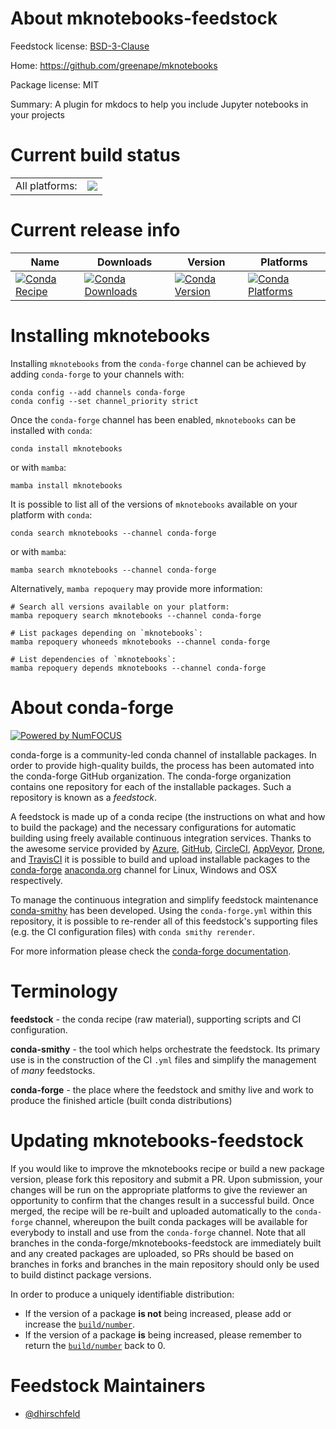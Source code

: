 About mknotebooks-feedstock
===========================

Feedstock license: [BSD-3-Clause](https://github.com/conda-forge/mknotebooks-feedstock/blob/main/LICENSE.txt)

Home: https://github.com/greenape/mknotebooks

Package license: MIT

Summary: A plugin for mkdocs to help you include Jupyter notebooks in your projects

Current build status
====================


<table><tr><td>All platforms:</td>
    <td>
      <a href="https://dev.azure.com/conda-forge/feedstock-builds/_build/latest?definitionId=19852&branchName=main">
        <img src="https://dev.azure.com/conda-forge/feedstock-builds/_apis/build/status/mknotebooks-feedstock?branchName=main">
      </a>
    </td>
  </tr>
</table>

Current release info
====================

| Name | Downloads | Version | Platforms |
| --- | --- | --- | --- |
| [![Conda Recipe](https://img.shields.io/badge/recipe-mknotebooks-green.svg)](https://anaconda.org/conda-forge/mknotebooks) | [![Conda Downloads](https://img.shields.io/conda/dn/conda-forge/mknotebooks.svg)](https://anaconda.org/conda-forge/mknotebooks) | [![Conda Version](https://img.shields.io/conda/vn/conda-forge/mknotebooks.svg)](https://anaconda.org/conda-forge/mknotebooks) | [![Conda Platforms](https://img.shields.io/conda/pn/conda-forge/mknotebooks.svg)](https://anaconda.org/conda-forge/mknotebooks) |

Installing mknotebooks
======================

Installing `mknotebooks` from the `conda-forge` channel can be achieved by adding `conda-forge` to your channels with:

```
conda config --add channels conda-forge
conda config --set channel_priority strict
```

Once the `conda-forge` channel has been enabled, `mknotebooks` can be installed with `conda`:

```
conda install mknotebooks
```

or with `mamba`:

```
mamba install mknotebooks
```

It is possible to list all of the versions of `mknotebooks` available on your platform with `conda`:

```
conda search mknotebooks --channel conda-forge
```

or with `mamba`:

```
mamba search mknotebooks --channel conda-forge
```

Alternatively, `mamba repoquery` may provide more information:

```
# Search all versions available on your platform:
mamba repoquery search mknotebooks --channel conda-forge

# List packages depending on `mknotebooks`:
mamba repoquery whoneeds mknotebooks --channel conda-forge

# List dependencies of `mknotebooks`:
mamba repoquery depends mknotebooks --channel conda-forge
```


About conda-forge
=================

[![Powered by
NumFOCUS](https://img.shields.io/badge/powered%20by-NumFOCUS-orange.svg?style=flat&colorA=E1523D&colorB=007D8A)](https://numfocus.org)

conda-forge is a community-led conda channel of installable packages.
In order to provide high-quality builds, the process has been automated into the
conda-forge GitHub organization. The conda-forge organization contains one repository
for each of the installable packages. Such a repository is known as a *feedstock*.

A feedstock is made up of a conda recipe (the instructions on what and how to build
the package) and the necessary configurations for automatic building using freely
available continuous integration services. Thanks to the awesome service provided by
[Azure](https://azure.microsoft.com/en-us/services/devops/), [GitHub](https://github.com/),
[CircleCI](https://circleci.com/), [AppVeyor](https://www.appveyor.com/),
[Drone](https://cloud.drone.io/welcome), and [TravisCI](https://travis-ci.com/)
it is possible to build and upload installable packages to the
[conda-forge](https://anaconda.org/conda-forge) [anaconda.org](https://anaconda.org/)
channel for Linux, Windows and OSX respectively.

To manage the continuous integration and simplify feedstock maintenance
[conda-smithy](https://github.com/conda-forge/conda-smithy) has been developed.
Using the ``conda-forge.yml`` within this repository, it is possible to re-render all of
this feedstock's supporting files (e.g. the CI configuration files) with ``conda smithy rerender``.

For more information please check the [conda-forge documentation](https://conda-forge.org/docs/).

Terminology
===========

**feedstock** - the conda recipe (raw material), supporting scripts and CI configuration.

**conda-smithy** - the tool which helps orchestrate the feedstock.
                   Its primary use is in the construction of the CI ``.yml`` files
                   and simplify the management of *many* feedstocks.

**conda-forge** - the place where the feedstock and smithy live and work to
                  produce the finished article (built conda distributions)


Updating mknotebooks-feedstock
==============================

If you would like to improve the mknotebooks recipe or build a new
package version, please fork this repository and submit a PR. Upon submission,
your changes will be run on the appropriate platforms to give the reviewer an
opportunity to confirm that the changes result in a successful build. Once
merged, the recipe will be re-built and uploaded automatically to the
`conda-forge` channel, whereupon the built conda packages will be available for
everybody to install and use from the `conda-forge` channel.
Note that all branches in the conda-forge/mknotebooks-feedstock are
immediately built and any created packages are uploaded, so PRs should be based
on branches in forks and branches in the main repository should only be used to
build distinct package versions.

In order to produce a uniquely identifiable distribution:
 * If the version of a package **is not** being increased, please add or increase
   the [``build/number``](https://docs.conda.io/projects/conda-build/en/latest/resources/define-metadata.html#build-number-and-string).
 * If the version of a package **is** being increased, please remember to return
   the [``build/number``](https://docs.conda.io/projects/conda-build/en/latest/resources/define-metadata.html#build-number-and-string)
   back to 0.

Feedstock Maintainers
=====================

* [@dhirschfeld](https://github.com/dhirschfeld/)

